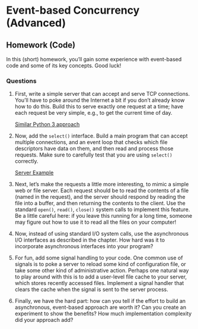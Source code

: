 # Event-based Concurrency (Advanced)

## Homework (Code)

In this (short) homework, you’ll gain some experience with event-based code and some of its key concepts. Good luck!

### Questions

1. First, write a simple server that can accept and serve TCP connections. You’ll have to poke around the Internet a bit if you don’t already know how to do this. Build this to serve exactly one request at a time; have each request be very simple, e.g., to get the current time of day.

    [Similar Python 3 approach](https://github.com/xxyzz/cnata/tree/master/2/python3-code)

2. Now, add the `select()` interface. Build a main program that can accept multiple connections, and an event loop that checks which file descriptors have data on them, and then read and process those requests. Make sure to carefully test that you are using `select()` correctly.

    [Server Example](https://www.gnu.org/software/libc/manual/html_node/Server-Example.html)

3. Next, let’s make the requests a little more interesting, to mimic a simple web or file server. Each request should be to read the contents of a file (named in the request), and the server should respond by reading the file into a buffer, and then returning the contents to the client. Use the standard `open()`, `read()`, `close()` system calls to implement this feature. Be a little careful here: if you leave this running for a long time, someone may figure out how to use it to read all the files on your computer!

4. Now, instead of using standard I/O system calls, use the asynchronous I/O interfaces as described in the chapter. How hard was it to incorporate asynchronous interfaces into your program?

5. For fun, add some signal handling to your code. One common use of signals is to poke a server to reload some kind of configuration file, or take some other kind of administrative action. Perhaps one natural way to play around with this is to add a user-level file cache to your server, which stores recently accessed files. Implement a signal handler that clears the cache when the signal is sent to the server process.

6. Finally, we have the hard part: how can you tell if the effort to build an asynchronous, event-based approach are worth it? Can you create an experiment to show the benefits? How much implementation complexity did your approach add?
